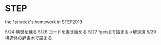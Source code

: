 # STEP
the 1st week's homework in STEP2019

5/24 構想を練る
5/26 コードを書き始める
5/27 fgets()で詰まる→解決済
5/29 構造体の辞書木で詰まる
